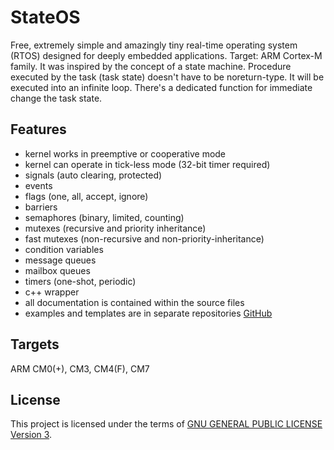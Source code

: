 StateOS
=======

Free, extremely simple and amazingly tiny real-time operating system (RTOS) designed for deeply embedded applications.
Target: ARM Cortex-M family.
It was inspired by the concept of a state machine.
Procedure executed by the task (task state) doesn't have to be noreturn-type.
It will be executed into an infinite loop.
There's a dedicated function for immediate change the task state.

Features
--------

- kernel works in preemptive or cooperative mode
- kernel can operate in tick-less mode (32-bit timer required)
- signals (auto clearing, protected)
- events
- flags (one, all, accept, ignore)
- barriers
- semaphores (binary, limited, counting)
- mutexes (recursive and priority inheritance)
- fast mutexes (non-recursive and non-priority-inheritance)
- condition variables
- message queues
- mailbox queues
- timers (one-shot, periodic)
- c++ wrapper
- all documentation is contained within the source files
- examples and templates are in separate repositories [GitHub](https://github.com/stateos)

Targets
-------

ARM CM0(+), CM3, CM4(F), CM7

License
-------

This project is licensed under the terms of [GNU GENERAL PUBLIC LICENSE Version 3](http://www.gnu.org/philosophy/why-not-lgpl.html).
